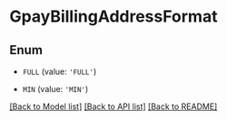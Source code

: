 # GpayBillingAddressFormat


## Enum

* `FULL` (value: `'FULL'`)

* `MIN` (value: `'MIN'`)

[[Back to Model list]](../README.md#documentation-for-models) [[Back to API list]](../README.md#documentation-for-api-endpoints) [[Back to README]](../README.md)


